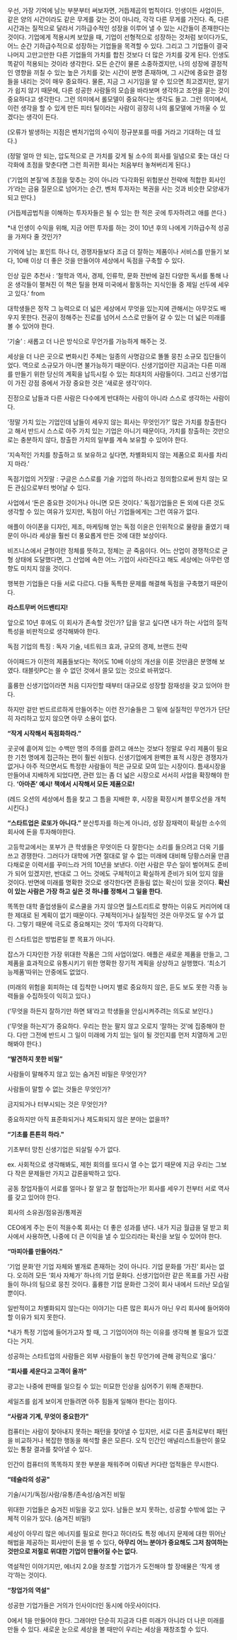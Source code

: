 우선, 가장 기억에 남는 부분부터 써보자면, 거듭제곱의 법칙이다. 인생이든 사업이든, 같은 양의 시간이라도 같은 무게를 갖는 것이 아니라, 각각 다른 무게를 가진다. 즉, 다른 시간과는 질적으로 달라서 기하급수적인 성장을 이루어 낼 수 있는 시간들이 존재한다는 것이다. 기업에게 적용시켜 보았을 때, 기업이 선형적으로 성장하는 것처럼 보이다가도, 어느 순간 기하급수적으로 성장하는 기업들을 목격할 수 있다. 그리고 그 기업들이 결국 나머지 고만고만한 다른 기업들의 가치를 합친 것보다 더 많은 가치를 갖게 된다. 인생도 똑같이 적용되는 것이라 생각한다. 모든 순간이 물론 소중하겠지만, 나의 성장에 결정적인 영향을 끼칠 수 있는 높은 가치를 갖는 시간이 분명 존재하며, 그 시간에 중요한 결정들을 내리는 것이 매우 중요하다. 물론, 지금 그 시기임을 알 수 있으면 최고겠지만, 알기가 쉽지 않기 때문에, 다른 성공한 사람들의 모습을 바라보며 생각하고 조언을 묻는 것이 중요하다고 생각한다. 그런 의미에서 롤모델이 중요하다는 생각도 들고. 그런 의미에서, 이런 생각을 할 수 있게 만든 피터 틸이라는 사람이 굉장히 나의 롤모델에 가까울 수 있겠다는 생각이 든다.

(오류가 발생하는 지점은 벤처기업의 수익이 정규분포를 따를 거라고 기대하는 데 있다.)

(정말 얼마 안 되는, 압도적으로 큰 가치를 갖게 될 소수의 회사를 일념으로 좇는 대신 다각화에 초점을 맞춘다면 그런 희귀한 회사는 처음부터 놓쳐버리게 된다.)

(‘기업의 본질’에 초점을 맞추는 것이 아니라 ‘다각화된 위험분산 전략에 적합한 회사인가’라는 금융 질문으로 넘어가는 순간, 벤처 투자자는 복권을 사는 것과 비슷한 모양새가 되고 만다.)

(거듭제곱법칙을 이해하는 투자자들은 될 수 있는 한 적은 곳에 투자하려고 애를 쓴다.)

*내 인생이 수익을 위해, 지금 어떤 투자를 하는 것이 10년 후의 나에게 기하급수적 성공을 가져다 줄 것인가?

기억에 남는 포인트 하나 더, 경쟁자들보다 조금 더 잘하는 제품이나 서비스를 만들기 보다, 10배 이상 더 좋은 것을 만들어야 세상에서 독점을 구축할 수 있다.

인상 깊은 추천사 : ‘철학과 역사, 경제, 인류학, 문화 전반에 걸친 다양한 독서를 통해 나온 생각들이 펼쳐진 이 책은 틸을 현재 미국에서 활동하는 지식인들 중 제일 선두에 세우고 있다.’ from <fortune>

대학생들은 정작 그 능력으로 더 넓은 세상에서 무엇을 있는지에 관해서는 아무것도 배우지 못한다. 전공이 정해주는 진로를 넘어서 스스로 만들어 갈 수 있는 더 넓은 미래를 볼 수 있어야 한다.

‘기술’ : 새롭고 더 나은 방식으로 무언가를 가능하게 해주는 것.

세상을 더 나은 곳으로 변화시킨 주체는 일종의 사명감으로 똘똘 뭉친 소규모 집단들이었다. 역으로 소규모가 아니면 불가능하기 때문이다. 신생기업이란 지금과는 다른 미래를 만들기 위한 당신의 계획을 납득시킬 수 있는 최대치의 사람들이다. 그리고 신생기업이 가진 강점 중에서 가장 중요한 것은 ‘새로운 생각’이다.

진정으로 남들과 다른 사람은 다수에게 반대하는 사람이 아니라 스스로 생각하는 사람이다.

‘정말 가치 있는 기업인데 남들이 세우지 않는 회사는 무엇인가?’ 많은 가치를 창출한다고 해서 반드시 스스로 아주 가치 있는 기업은 아니기 때문이다, 가치를 창출하는 것만으로는 충분하지 않다, 창출한 가치의 일부를 계속 보유할 수 있어야 한다.

‘지속적인 가치를 창출하고 또 보유하고 싶다면, 차별화되지 않는 제품으로 회사를 차리지 마라.’

독점기업의 거짓말 : 구글은 스스로를 기술 기업의 하나라고 정의함으로써 원치 않는 모든 관심으로부터 벗어날 수 있다.

사업에서 ‘돈은 중요한 것이거나 아니면 모든 것이다.’ 독점기업들은 돈 외에 다른 것도 생각할 수 있는 여유가 있지만, 독점이 아닌 기업들에게는 그런 여유가 없다.

애플이 아이폰을 디자인, 제조, 마케팅해 얻는 독점 이윤은 인위적으로 물량을 줄였기 때문이 아니라 세상을 훨씬 더 풍요롭게 만든 것에 대한 보상이다.

비즈니스에서 균형이란 정체를 뜻하고, 정체는 곧 죽음이다. 어느 산업이 경쟁적으로 균형 상태에 도달했다면, 그 산업에 속한 어느 기업이 사라진다고 해도 세상에는 아무런 영향도 미치지 않을 것이다.

행복한 기업들은 다들 서로 다르다. 다들 독특한 문제를 해결해 독점을 구축했기 때문이다.

**라스트무버 어드밴티지!**

앞으로 10년 후에도 이 회사가 존속할 것인가? 답을 알고 싶다면 내가 하는 사업의 질적 특성을 비판적으로 생각해봐야 한다.

독점 기업의 특징 : 독자 기술, 네트워크 효과, 규모의 경제, 브랜드 전략

아이패드가 이전의 제품들보다는 적어도 10배 이상의 개선을 이룬 것만큼은 분명해 보였다. 태블릿PC는 쓸 수 없던 것에서 쓸모 있는 것으로 바뀌었다.

훌륭한 신생기업이라면 처음 디자인할 때부터 대규모로 성장할 잠재성을 갖고 있어야 한다.

하지만 겉만 번드르르하게 만들어주는 이런 잔기술들은 그 밑에 실질적인 무언가가 단단히 자리하고 있지 않으면 아무 소용이 없다.

**“작게 시작해서 독점화하라.”**

곳곳에 흩어져 있는 수백만 명의 주의를 끌려고 애쓰는 것보다 정말로 우리 제품이 필요한 기천 명에게 접근하는 편이 훨씬 쉬웠다. 신생기업에게 완벽한 표적 시장은 경쟁자가 없거나 아주 적으면서도 특정한 사람들이 적은 규모로 모여 있는 시장이다. 틈새시장을 만들어내 지배하게 되었다면, 관련 있는 좀 더 넓은 시장으로 서서히 사업을 확장해야 한다. **‘아마존’ 예시! 책에서 시작해서 모든 제품으로!**

(레드 오션의 세상에서 틈을 찾고 그 틈을 지배한 후, 시장을 확장시켜 블루오션을 개척시킨다.)

**“스타트업은 로또가 아니다.”** 분산투자를 하는게 아니라, 성장 잠재력이 확실한 소수의 회사에 돈을 투자해야한다.

고등학교에서는 포부가 큰 학생들은 무엇이든 다 잘한다는 소리를 들으려고 더욱 기를 쓰고 경쟁한다. 그러다가 대학에 가면 절대로 알 수 없는 미래에 대비해 당황스러울 만큼 다채로운 이력서를 꾸미느라 거의 10년을 보낸다. 이런 사람은 무슨 일이 벌어져도 준비가 되어 있겠지만, 반대로 그 어느 것에도 구체적이고 확실하게 준비가 되어 있지 않을 것이다. 반면에 미래를 명확한 것으로 생각한다면 흔들림 없는 확신이 있을 것이다. **확신이 있는 사람은 가장 하고 싶은 것 하나를 정해서 그 일을 한다.**

똑똑한 대학 졸업생들이 로스쿨을 가지 않으면 월스트리트로 향하는 이유도 커리어에 대한 제대로 된 계획이 없기 때문이다. 구체적이거나 실질적인 것은 아무것도 알 수가 없다. 그렇기 때문에 극도로 중요해지는 것이 ‘투자의 다각화’다.

린 스타트업은 방법론일 뿐 목표가 아니다.

잡스가 디자인한 가장 위대한 작품은 그의 사업이었다. 애플은 새로운 제품을 만들고, 그 제품을 효과적으로 유통시키기 위한 명확한 장기적 계획을 상상하고 실행했다. ‘최소기능제품’따위는 안중에도 없었다.

(미래의 위험을 회피하는 데 집착한 나머지 별로 중요하지 않은, 듣도 보도 못한 각종 능력들을 수집하듯이 익히고 있다.)

(‘무엇을 하든지 잘하기만 하면 돼’라고 학생들을 안심시켜주려는 의도로 보인다.)

(‘무엇을 하는지’가 중요하다. 우리는 한눈 팔지 않고 오로지 ‘잘하는 것’에 집중해야 한다. 다만 그전에 반드시 그 일이 미래에 가치 있는 일이 될 것인지를 먼저 치열하게 고민해봐야 한다.)

**“발견하지 못한 비밀”**

사람들이 말해주지 않고 있는 숨겨진 비밀은 무엇인가?

사람들이 말할 수 없는 것들은 무엇인가?

금지되거나 터부시되는 것은 무엇인가?

중요하지만 아직 표준화되거나 제도화되지 않은 분야는 없을까?

**“기초를 튼튼히 하라."**

기초부터 망친 신생기업은 되살릴 수가 없다.

ex. 사회적으로 생각해봐도, 제헌 회의를 또다시 열 수는 없기 때문에 지금 우리는 그보다 작은 문제들만 가지고 갑론을박하고 있다.

공동 창업자들이 서로를 얼마나 잘 알고 잘 협업하는가! 회사를 세우기 전부터 서로 역사를 갖고 있어야 한다.

회사의 소유권/점유권/통제권

CEO에게 주는 돈이 적을수록 회사는 더 좋은 성과를 낸다. 내가 지금 월급을 덜 받고 회사에서 사용하면, 나중에 더 큰 이익을 낼 수 있으리라는 확신을 보일 수 있어야 한다.

**“마피아를 만들어라.”**

‘기업 문화’란 기업 자체와 별개로 존재하는 것이 아니다. 기업 문화를 ‘가진’ 회사는 없다. 오히려 모든 ‘회사 자체가’ 하나의 기업 문화다. 신생기업이란 같은 목표를 가진 사람들이 하나의 팀으로 뭉친 것이다. 훌륭한 기업 문화란 그것이 회사 내에서 드러난 모습일 뿐이다.

일반적이고 차별화되지 않는다는 이야기는 다른 많은 회사가 아닌 우리 회사에 들어와야 할 이유가 되지 못한다.

*내가 특정 기업에 들어가고자 할 때, 그 기업이어야 하는 이유를 생각해 볼 필요가 있겠다는 거지.

성공하는 스타트업의 사람들은 외부 사람들이 놓친 무언가에 관해 광적으로 ‘옳다.’

**“회사를 세운다고 고객이 올까"**

광고는 나중에 판매를 일으킬 수 있는 미묘한 인상을 심어주기 위해 존재한다.

세일즈를 쉽게 보이게 만들려면 아주 힘들게 일해야 한다는 점이다.

**“사람과 기계, 무엇이 중요한가"**

컴퓨터는 사람이 찾아내지 못하는 패턴을 찾아낼 수 있지만, 서로 다른 출처로부터 패턴을 비교하거나 복잡한 행동을 해석할 줄은 모른다. 오직 인간인 애널리스트들만이 쓸모 있는 통찰 결과를 찾아낼 수 있다.

인간이 컴퓨터의 똑똑하지 못한 부분을 채워주며 이뤄낸 커다란 업적들은 무시한다.

**“테슬라의 성공"**

기술/시기/독점/사람/유통/존속성/숨겨진 비밀

위대한 기업들은 숨겨진 비밀을 갖고 있다. 남들은 보지 못하는, 성공할 수밖에 없는 구체적 이유가 있다. (숨겨진 비밀!)

세상이 아무리 많은 에너지를 필요로 한다고 하더라도 특정 에너지 문제에 대한 뛰어난 해법을 제공하는 회사만이 돈을 벌 수 있다, **아무리 어느 분야가 중요해도 그저 참여하는 것만으로 저절로 위대한 기업이 만들어질 수는 없다.**

역설적인 이야기지만, 에너지 2.0을 창조할 기업가가 도전해야 할 장애물은 ‘작게 생각’하는 것이다.

**“창업가의 역설"**

성공한 기업가들은 거의가 인사이더인 동시에 아웃사이더다.

0에서 1을 만들어야 한다. 그래야만 단순히 지금과 다른 미래가 아니라 더 나은 미래를 만들 수 있다. 새로운 눈으로 세상을 볼 때만이 우리는 세상을 재창조할 수 있다.

